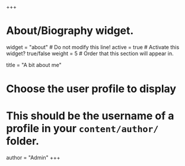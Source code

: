 +++
# About/Biography widget.
widget = "about"  # Do not modify this line!
active = true  # Activate this widget? true/false
weight = 5  # Order that this section will appear in.

title = "A bit about me"

# Choose the user profile to display
# This should be the username of a profile in your `content/author/` folder.
author = "Admin"
+++
